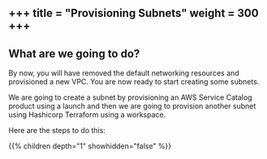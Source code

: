 +++
title = "Provisioning Subnets"
weight = 300
+++
---

## What are we going to do?

By now, you will have removed the default networking resources and provisioned a new VPC.  You are now ready to start
creating some subnets.  

We are going to create a subnet by provisioning an AWS Service Catalog product using a launch and then we are going to 
provision another subnet using Hashicorp Terraform using a workspace.

Here are the steps to do this:

{{% children depth="1" showhidden="false" %}}
